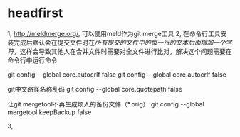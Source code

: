 # headfirst

1, http://meldmerge.org/, 可以使用meld作为git merge工具
2,  在命令行工具安装完成后默认会在提交文件时在*所有提交的文件中的每一行的文本后面增加一个字符*，这样会导致其他人在合并文件时需要对全文件进行比对，解决这个问题需要在命令行中运行命令

git config --global core.autocrlf false
git config --global core.autocrlf false

git中文路径名称乱码
 git config --global core.quotepath false 

 让git mergetool不再生成烦人的备份文件（*.orig）
 git config --global mergetool.keepBackup false
 
 3,

